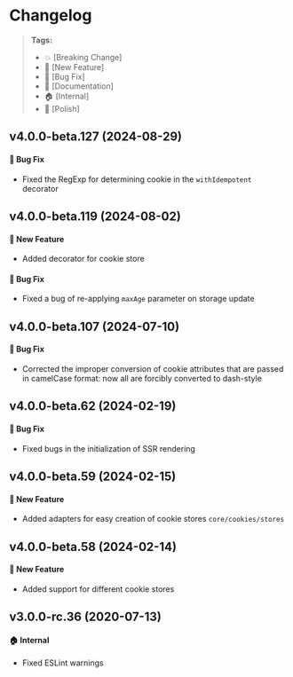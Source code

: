 Changelog
=========

> **Tags:**
> - :boom:       [Breaking Change]
> - :rocket:     [New Feature]
> - :bug:        [Bug Fix]
> - :memo:       [Documentation]
> - :house:      [Internal]
> - :nail_care:  [Polish]

## v4.0.0-beta.127 (2024-08-29)

#### :bug: Bug Fix

* Fixed the RegExp for determining cookie in the `withIdempotent` decorator

## v4.0.0-beta.119 (2024-08-02)

#### :rocket: New Feature

* Added decorator for cookie store

#### :bug: Bug Fix

* Fixed a bug of re-applying `maxAge` parameter on storage update

## v4.0.0-beta.107 (2024-07-10)

#### :bug: Bug Fix

* Corrected the improper conversion of cookie attributes that are passed in camelCase format:
  now all are forcibly converted to dash-style

## v4.0.0-beta.62 (2024-02-19)

#### :bug: Bug Fix

* Fixed bugs in the initialization of SSR rendering

## v4.0.0-beta.59 (2024-02-15)

#### :rocket: New Feature

* Added adapters for easy creation of cookie stores `core/cookies/stores`

## v4.0.0-beta.58 (2024-02-14)

#### :rocket: New Feature

* Added support for different cookie stores

## v3.0.0-rc.36 (2020-07-13)

#### :house: Internal

* Fixed ESLint warnings
